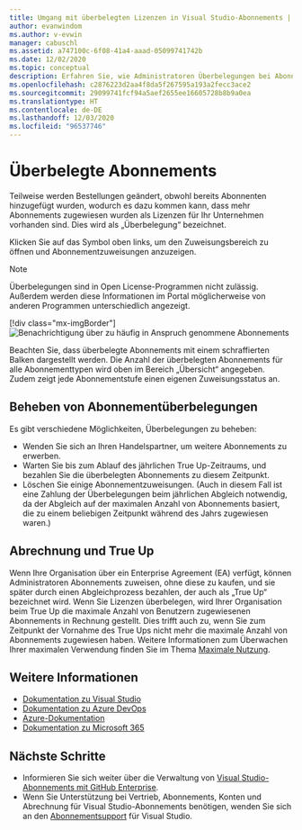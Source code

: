```yaml
---
title: Umgang mit überbelegten Lizenzen in Visual Studio-Abonnements | Microsoft-Dokumentation
author: evanwindom
ms.author: v-evwin
manager: cabuschl
ms.assetid: a747100c-6f08-41a4-aaad-05099741742b
ms.date: 12/02/2020
ms.topic: conceptual
description: Erfahren Sie, wie Administratoren Überbelegungen bei Abonnements beheben können.
ms.openlocfilehash: c2876223d2aa4f8da5f267595a193a2fecc3ace2
ms.sourcegitcommit: 29099741fcf94a5aef2655ee16605728b8b9a0ea
ms.translationtype: HT
ms.contentlocale: de-DE
ms.lasthandoff: 12/03/2020
ms.locfileid: "96537746"
---
```

# <a name="over-allocated-subscriptions"></a>Überbelegte Abonnements
Teilweise werden Bestellungen geändert, obwohl bereits Abonnenten hinzugefügt wurden, wodurch es dazu kommen kann, dass mehr Abonnements zugewiesen wurden als Lizenzen für Ihr Unternehmen vorhanden sind. Dies wird als „Überbelegung“ bezeichnet.  

Klicken Sie auf das Symbol oben links, um den Zuweisungsbereich zu öffnen und Abonnementzuweisungen anzuzeigen.  

> [!NOTE]
> Überbelegungen sind in Open License-Programmen nicht zulässig.  Außerdem werden diese Informationen im Portal möglicherweise von anderen Programmen unterschiedlich angezeigt.
>
> [!div class="mx-imgBorder"]
> ![Benachrichtigung über zu häufig in Anspruch genommene Abonnements](_img/over-claimed/over-claimed-alert.png "Die Anzahl von Überbelegungen ist in der Übersicht aufgeführt und wird im Diagramm durch den schraffierten Balken für jeden Abonnementtyp dargestellt.")

Beachten Sie, dass überbelegte Abonnements mit einem schraffierten Balken dargestellt werden.  Die Anzahl der überbelegten Abonnements für alle Abonnementtypen wird oben im Bereich „Übersicht“ angegeben. Zudem zeigt jede Abonnementstufe einen eigenen Zuweisungsstatus an.  

## <a name="resolve-over-allocated-subscriptions"></a>Beheben von Abonnementüberbelegungen
Es gibt verschiedene Möglichkeiten, Überbelegungen zu beheben:
- Wenden Sie sich an Ihren Handelspartner, um weitere Abonnements zu erwerben.
- Warten Sie bis zum Ablauf des jährlichen True Up-Zeitraums, und bezahlen Sie die überbelegten Abonnements zu diesem Zeitpunkt. 
- Löschen Sie einige Abonnementzuweisungen.  (Auch in diesem Fall ist eine Zahlung der Überbelegungen beim jährlichen Abgleich notwendig, da der Abgleich auf der maximalen Anzahl von Abonnements basiert, die zu einem beliebigen Zeitpunkt während des Jahrs zugewiesen waren.)

## <a name="billing-and-true-up"></a>Abrechnung und True Up
Wenn Ihre Organisation über ein Enterprise Agreement (EA) verfügt, können Administratoren Abonnements zuweisen, ohne diese zu kaufen, und sie später durch einen Abgleichprozess bezahlen, der auch als „True Up“ bezeichnet wird.  Wenn Sie Lizenzen überbelegen, wird Ihrer Organisation beim True Up die maximale Anzahl von Benutzern zugewiesenen Abonnements in Rechnung gestellt.  Dies trifft auch zu, wenn Sie zum Zeitpunkt der Vornahme des True Ups nicht mehr die maximale Anzahl von Abonnements zugewiesen haben.  Weitere Informationen zum Überwachen Ihrer maximalen Verwendung finden Sie im Thema [Maximale Nutzung](maximum-usage.md).


## <a name="see-also"></a>Weitere Informationen
- [Dokumentation zu Visual Studio](/visualstudio/)
- [Dokumentation zu Azure DevOps](/azure/devops/)
- [Azure-Dokumentation](/azure/)
- [Dokumentation zu Microsoft 365](/microsoft-365/)

## <a name="next-steps"></a>Nächste Schritte
- Informieren Sie sich weiter über die Verwaltung von [Visual Studio-Abonnements mit GitHub Enterprise](assign-github.md).
- Wenn Sie Unterstützung bei Vertrieb, Abonnements, Konten und Abrechnung für Visual Studio-Abonnements benötigen, wenden Sie sich an den [Abonnementsupport](https://visualstudio.microsoft.com/subscriptions/support/) für Visual Studio.